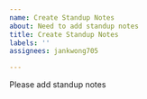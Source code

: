 ```yaml
---
name: Create Standup Notes
about: Need to add standup notes
title: Create Standup Notes
labels: ''
assignees: jankwong705

---
```


Please add standup notes
